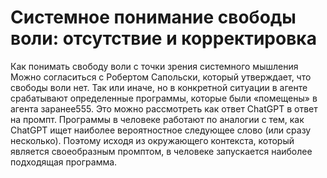 # Системное понимание свободы воли: отсутствие и корректировка

Как понимать свободу воли с точки зрения системного мышления
Можно согласиться с Робертом Сапольски, который утверждает, что свободы воли нет. Так или иначе, но в конкретной ситуации в агенте срабатывают определенные программы, которые были «помещены» в агента заранее555. Это можно рассмотреть как ответ ChatGPT в ответ на промпт. Программы в человеке работают по аналогии с тем, как ChatGPT ищет наиболее вероятностное следующее слово (или сразу несколько). Поэтому исходя из окружающего контекста, который является своеобразным промптом, в человеке запускается наиболее подходящая программа.
